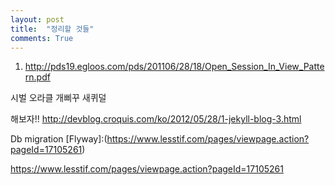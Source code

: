 ```yaml
---
layout: post
title:  "정리할 것들"
comments: True
---
```


1. http://pds19.egloos.com/pds/201106/28/18/Open_Session_In_View_Pattern.pdf

시벌 오라클 개삐꾸 새퀴덜

해보자!!
http://devblog.croquis.com/ko/2012/05/28/1-jekyll-blog-3.html

Db migration
[Flyway]:(https://www.lesstif.com/pages/viewpage.action?pageId=17105261)

https://www.lesstif.com/pages/viewpage.action?pageId=17105261
